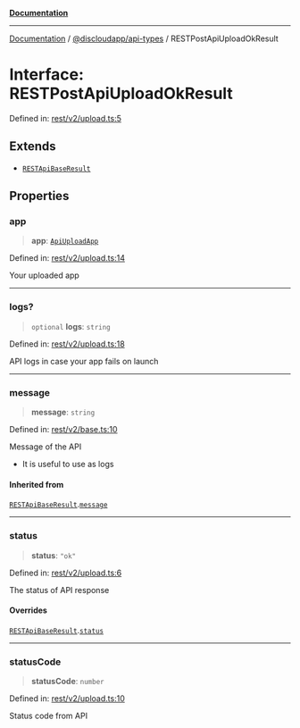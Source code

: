 [**Documentation**](../../../README.md)

***

[Documentation](../../../packages.md) / [@discloudapp/api-types](../README.md) / RESTPostApiUploadOkResult

# Interface: RESTPostApiUploadOkResult

Defined in: [rest/v2/upload.ts:5](https://github.com/discloud/discloud.app/blob/ff86a7704bdfa4b9011141068419f0a48ab50b8b/packages/api-types/rest/v2/upload.ts#L5)

## Extends

- [`RESTApiBaseResult`](RESTApiBaseResult.md)

## Properties

### app

> **app**: [`ApiUploadApp`](ApiUploadApp.md)

Defined in: [rest/v2/upload.ts:14](https://github.com/discloud/discloud.app/blob/ff86a7704bdfa4b9011141068419f0a48ab50b8b/packages/api-types/rest/v2/upload.ts#L14)

Your uploaded app

***

### logs?

> `optional` **logs**: `string`

Defined in: [rest/v2/upload.ts:18](https://github.com/discloud/discloud.app/blob/ff86a7704bdfa4b9011141068419f0a48ab50b8b/packages/api-types/rest/v2/upload.ts#L18)

API logs in case your app fails on launch

***

### message

> **message**: `string`

Defined in: [rest/v2/base.ts:10](https://github.com/discloud/discloud.app/blob/ff86a7704bdfa4b9011141068419f0a48ab50b8b/packages/api-types/rest/v2/base.ts#L10)

Message of the API
- It is useful to use as logs

#### Inherited from

[`RESTApiBaseResult`](RESTApiBaseResult.md).[`message`](RESTApiBaseResult.md#message)

***

### status

> **status**: `"ok"`

Defined in: [rest/v2/upload.ts:6](https://github.com/discloud/discloud.app/blob/ff86a7704bdfa4b9011141068419f0a48ab50b8b/packages/api-types/rest/v2/upload.ts#L6)

The status of API response

#### Overrides

[`RESTApiBaseResult`](RESTApiBaseResult.md).[`status`](RESTApiBaseResult.md#status)

***

### statusCode

> **statusCode**: `number`

Defined in: [rest/v2/upload.ts:10](https://github.com/discloud/discloud.app/blob/ff86a7704bdfa4b9011141068419f0a48ab50b8b/packages/api-types/rest/v2/upload.ts#L10)

Status code from API
